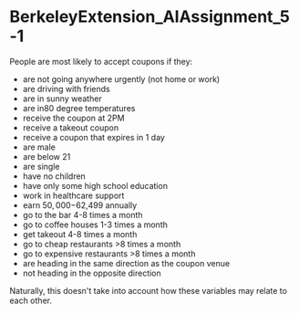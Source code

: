 # BerkeleyExtension_AIAssignment_5-1

People are most likely to accept coupons if they:
- are not going anywhere urgently (not home or work)
- are driving with friends
- are in sunny weather
-  are in80 degree temperatures
- receive the coupon at 2PM
- receive a takeout coupon
- receive a coupon that expires in 1 day
- are male
- are below 21
- are single
- have no children
- have only some high school education
- work in healthcare support
- earn $50,000-$62,499 annually
- go to the bar 4-8 times a month
- go to coffee houses 1-3 times a month
- get takeout 4-8 times a month
- go to cheap restaurants >8 times a month
- go to expensive restaurants >8 times a month
- are heading in the same direction as the coupon venue
- not heading in the opposite direction

Naturally, this doesn't take into account how these variables may relate to each other.

